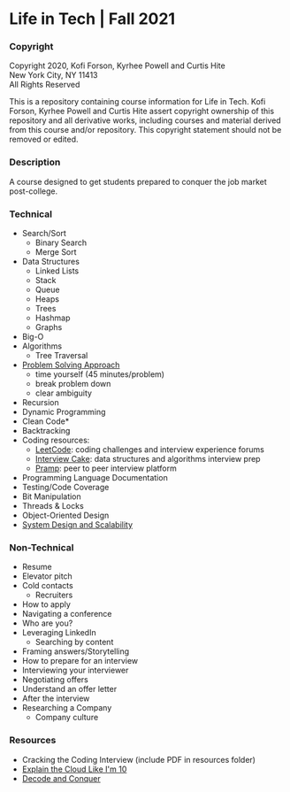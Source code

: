 # Life in Tech | Fall 2021


### Copyright
Copyright 2020, Kofi Forson, Kyrhee Powell and Curtis Hite \
New York City, NY 11413 \
All Rights Reserved

This is a repository containing course information for Life in Tech. Kofi Forson, Kyrhee Powell and Curtis Hite assert copyright ownership of this repository and all derivative works, including courses and material derived from this course and/or repository. This copyright statement should not be removed or edited.


### Description
A course designed to get students prepared to conquer the job market post-college.


### Technical 
 - Search/Sort
    - Binary Search
    - Merge Sort
 - Data Structures
    - Linked Lists
    - Stack 
    - Queue
    - Heaps
    - Trees
    - Hashmap
    - Graphs
 - Big-O
 - Algorithms
    - Tree Traversal
 - [Problem Solving Approach](https://www.linkedin.com/pulse/interviewing-google-heres-6-things-you-absolutely-need-anthony-mays/?trk=pulse_spock-articles)
    - time yourself (45 minutes/problem)
    - break problem down
    - clear ambiguity
 - Recursion
 - Dynamic Programming
 - Clean Code*
 - Backtracking
 - Coding resources: 
    - [LeetCode](www.leetcode.com): coding challenges and interview experience forums
    - [Interview Cake](www.interviewcake.com): data structures and algorithms interview prep
    - [Pramp](www.pramp.com): peer to peer interview platform
 - Programming Language Documentation
 - Testing/Code Coverage
 - Bit Manipulation
 - Threads & Locks
 - Object-Oriented Design
 - [System Design and Scalability](https://github.com/donnemartin/system-design-primer)


### Non-Technical
 - Resume
 - Elevator pitch
 - Cold contacts
    - Recruiters
 - How to apply
 - Navigating a conference 
 - Who are you?
 - Leveraging LinkedIn
    - Searching by content
 - Framing answers/Storytelling
 - How to prepare for an interview
 - Interviewing your interviewer
 - Negotiating offers
 - Understand an offer letter
 - After the interview
 - Researching a Company
    - Company culture


 ### Resources
 - Cracking the Coding Interview (include PDF in resources folder)
 - [Explain the Cloud Like I'm 10](https://www.amazon.com/Explain-Cloud-Like-Im-10/dp/0979707110/ref=sr_1_2?crid=3O9YEUVIEQEZS&dchild=1&keywords=explain+the+cloud+like+i%27m+10&qid=1596194608&sprefix=explain+the+cloud%2Caps%2C171&sr=8-2)
 - [Decode and Conquer](https://www.amazon.com/Decode-Conquer-Answers-Management-Interviews/dp/0615930417)
